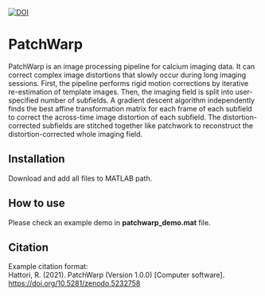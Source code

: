 [![DOI](https://zenodo.org/badge/DOI/10.5281/zenodo.5232758.svg)](https://doi.org/10.5281/zenodo.5232758)
# PatchWarp
PatchWarp is an image processing pipeline for calcium imaging data. It can correct complex image distortions that slowly occur during long imaging sessions. First, the pipeline performs rigid motion corrections by iterative re-estimation of template images. Then, the imaging field is split into user-specified number of subfields. A gradient descent algorithm independently finds the best affine transformation matrix for each frame of each subfield to correct the across-time image distortion of each subfield. The distortion-corrected subfields are stitched together like patchwork to reconstruct the distortion-corrected whole imaging field.


## Installation
Download and add all files to MATLAB path.

## How to use
Please check an example demo in **patchwarp_demo.mat** file.

## Citation
Example citation format:  
Hattori, R. (2021). PatchWarp (Version 1.0.0) [Computer software]. https://doi.org/10.5281/zenodo.5232758
